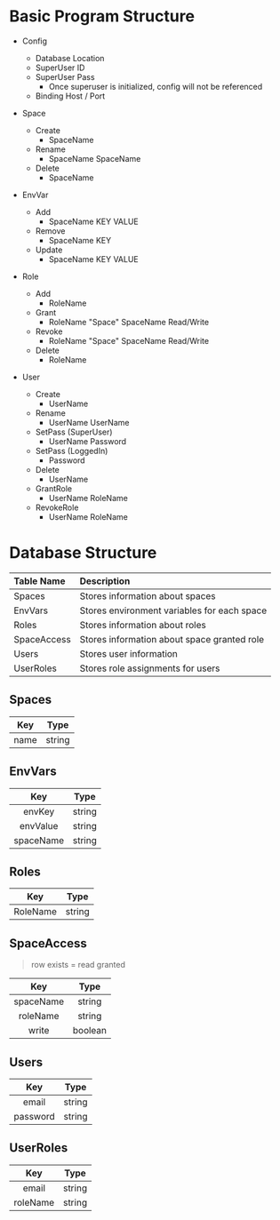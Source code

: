 # Basic Program Structure

* Config
  * Database Location
  * SuperUser ID
  * SuperUser Pass
    * Once superuser is initialized, config will not be referenced
  * Binding Host / Port

* Space
  * Create
    * SpaceName
  * Rename
    * SpaceName SpaceName
  * Delete
    * SpaceName

* EnvVar
  * Add
    * SpaceName KEY VALUE
  * Remove
    * SpaceName KEY
  * Update
    * SpaceName KEY VALUE

* Role
  * Add
    * RoleName
  * Grant
    * RoleName "Space" SpaceName Read/Write
  * Revoke
    * RoleName "Space" SpaceName Read/Write
  * Delete
    * RoleName

* User
  * Create
    * UserName
  * Rename
    * UserName UserName
  * SetPass (SuperUser)
    * UserName Password
  * SetPass (LoggedIn)
    * Password
  * Delete
    * UserName
  * GrantRole
    * UserName RoleName
  * RevokeRole
    * UserName RoleName

# Database Structure

| Table Name  | Description                                 |
|:------------|:--------------------------------------------|
| Spaces      | Stores information about spaces             |
| EnvVars     | Stores environment variables for each space |
| Roles       | Stores information about roles              |
| SpaceAccess | Stores information about space granted role |
| Users       | Stores user information                     |
| UserRoles   | Stores role assignments for users           |

## Spaces

| Key  |  Type  |
|:----:|:------:|
| name | string |

## EnvVars

| Key       |  Type  |
|:---------:|:------:|
| envKey    | string |
| envValue  | string |
| spaceName | string |

## Roles

| Key      | Type   |
|:--------:|:------:|
| RoleName | string |

## SpaceAccess

> row exists = read granted

|    Key    |   Type  |
|:---------:|:-------:|
| spaceName | string  |
| roleName  | string  |
| write     | boolean |

## Users

|    Key   |  Type  |
|:--------:|:------:|
| email    | string |
| password | string |

## UserRoles

| Key      | Type   |
|:--------:|:------:|
| email    | string |
| roleName | string |
